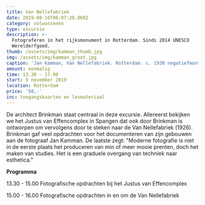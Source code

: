 ```yaml
---
title: Van Nellefabriek
date: 2019-08-16T06:07:28.860Z
category: volwassenen
type: excursie
description: >-
  Fotograferen in het rijksmonument in Rotterdam. Sinds 2014 UNESCO
  Werelderfgoed.
thumb: /assets/img/kamman_thumb.jpg
img: /assets/img/kamman_groot.jpg
caption: 'Jan Kamman, Van Nellefabriek. Rotterdam. c. 1930 negatiefmontage'
amount: eenmalig
time: 13.30 - 17.00
start: 9 november 2019
location: Rotterdam
price: '50,-'
inc: toegangskaarten en lesmateriaal
---
```

De architect Brinkman staat centraal in deze excursie. Allereerst bekijken we het 
Justus van Effencomplex in Spangen dat ook door Brinkman is ontworpen om vervolgens door te steken naar de Van Nellefabriek (1926). Brinkman gaf veel opdrachten voor het documenteren van zijn gebouwen aan de fotograaf Jan Kamman. De laatste zegt: "Moderne fotografie is niet in de eerste plaats het produceren van min of meer mooie prenten, doch het maken van studies. Het is een graduele overgang van techniek naar esthetica."

**Programma**

13.30 - 15.00   Fotografische opdrachten bij het Justus van Effencomplex

15.00 - 16.00   Fotografische opdrachten in en om de Van Nellefabriek
